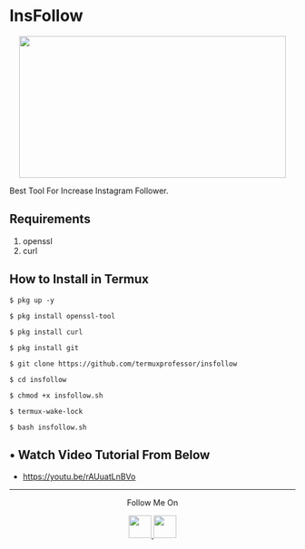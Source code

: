 # InsFollow
<p align="center">
  <img src="https://1.bp.blogspot.com/-UZI_fYmufoY/X12zQE6BYtI/AAAAAAAAARM/KDh2LTTZyvQ9Q0Xgy3w39Wc1faqjL71OACLcBGAsYHQ/s1052/Screenshot_20200913_111943.jpg" width="470" height="250">
</p>
Best Tool For Increase Instagram Follower.

## Requirements
1. openssl
2. curl

## How to Install in Termux

`$ pkg up -y`

`$ pkg install openssl-tool`

`$ pkg install curl`

`$ pkg install git`

`$ git clone https://github.com/termuxprofessor/insfollow`

`$ cd insfollow`

`$ chmod +x insfollow.sh`

`$ termux-wake-lock`

`$ bash insfollow.sh`

## • Watch Video Tutorial From Below
* https://youtu.be/rAUuatLnBVo
---

<p align="center">
  Follow Me On
</p>
<p align="center">
  <a href="https://www.youtube.com/c/TermuxProfessor">
    <img src="https://github.com/th3unkn0n/extra/blob/master/.img/yt.png" width="40" height="40">
  </a>
  <a href="https://www.instagram.com/termuxprofessor/">
    <img src="https://github.com/th3unkn0n/extra/blob/master/.img/ig.png" width="40" height="40">
</p>
